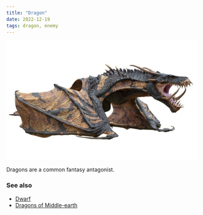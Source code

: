 ```yaml
---
title: "Dragon"
date: 2022-12-19
tags: dragon, enemy
---
```


![main](dragon.jpeg)

Dragons are a common fantasy antagonist.



### See also

- [Dwarf](../dwarf)
- [Dragons of Middle-earth](https://lotr.fandom.com/wiki/Dragons)
